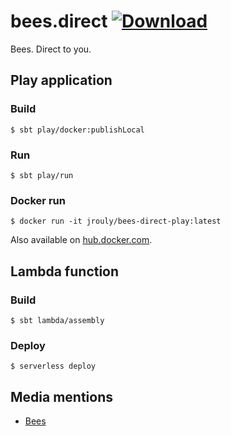 # bees.direct [![Download](https://api.bintray.com/packages/jrouly/sbt-release/bees-direct-play/images/download.svg)](https://bintray.com/jrouly/sbt-release/bees-direct-play/_latestVersion)

Bees. Direct to you.


## Play application

### Build

    $ sbt play/docker:publishLocal

### Run

    $ sbt play/run

### Docker run

    $ docker run -it jrouly/bees-direct-play:latest

Also available on [hub.docker.com](https://hub.docker.com/r/jrouly/bees-direct-play/).


## Lambda function

### Build

    $ sbt lambda/assembly

### Deploy

    $ serverless deploy

## Media mentions

* [Bees](https://i.imgur.com/SIKxCJ3.gif)
